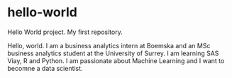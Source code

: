 # hello-world
Hello World project. My first repository.

Hello, world. I am a business analytics intern at Boemska and an MSc business analytics student at the University of Surrey. I am learning SAS Viay, R and Python. I am passionate about Machine Learning and I want to becomne a data scientist. 
